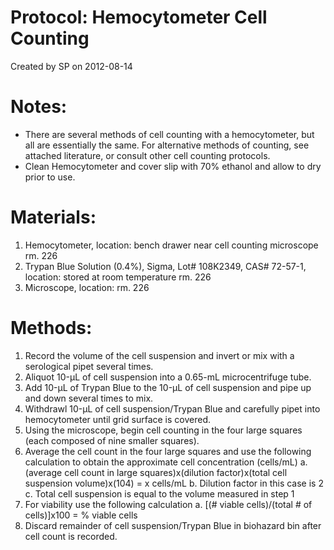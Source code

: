 Protocol: Hemocytometer Cell Counting 
=======================================
Created by SP on 2012-08-14

# Notes:
-	There are several methods of cell counting with a hemocytometer, but all are essentially the same. For alternative methods of counting, see attached literature, or consult other cell counting protocols. 
-	Clean Hemocytometer and cover slip with 70% ethanol and allow to dry prior to use.
	
# Materials:
1.	Hemocytometer, location: bench drawer near cell counting microscope rm. 226
2.	Trypan Blue Solution (0.4%), Sigma, Lot# 108K2349, CAS# 72-57-1, location: stored at room temperature rm. 226
3.	Microscope, location: rm. 226

# Methods:
1.	Record the volume of the cell suspension and invert or mix with a serological pipet several times. 
2.	Aliquot 10-µL of cell suspension into a 0.65-mL microcentrifuge tube.
3.	Add 10-µL of Trypan Blue to the 10-µL of cell suspension and pipe up and down several times to mix.
4.	Withdrawl 10-µL of cell suspension/Trypan Blue and carefully pipet into hemocytometer until grid surface is covered.
5.	Using the microscope, begin cell counting in the four large squares (each composed of nine smaller squares).
6.	Average the cell count in the four large squares and use the following calculation to obtain the approximate cell concentration (cells/mL)
    a.	(average cell count in large squares)x(dilution factor)x(total cell suspension volume)x(104) = x cells/mL
    b.	Dilution factor in this case is 2
    c.	Total cell suspension is equal to the volume measured in step 1
7.	For viability use the following calculation
    a.	[(# viable cells)/(total # of cells)]x100 = % viable cells
8.	Discard remainder of cell suspension/Trypan Blue in biohazard bin after cell count is recorded.
